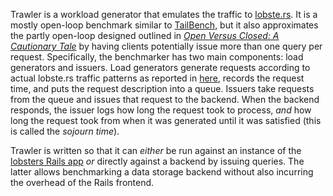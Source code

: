Trawler is a workload generator that emulates the traffic to
[lobste.rs](https://lobste.rs). It is a mostly open-loop benchmark
similar to
[TailBench](https://people.csail.mit.edu/sanchez/papers/2016.tailbench.iiswc.pdf),
but it also approximates the partly open-loop designed outlined in
[*Open Versus Closed: A Cautionary
Tale*](https://www.usenix.org/legacy/event/nsdi06/tech/full_papers/schroeder/schroeder.pdf)
by having clients potentially issue more than one query per request.
Specifically, the benchmarker has two main components: load generators
and issuers. Load generators generate requests according to actual
lobste.rs traffic patterns as reported in
[here](https://lobste.rs/s/cqnzl5/), records the request time, and puts
the request description into a queue. Issuers take requests from the
queue and issues that request to the backend. When the backend responds,
the issuer logs how long the request took to process, *and* how long the
request took from when it was generated until it was satisfied (this is
called the *sojourn time*).

Trawler is written so that it can *either* be run against an instance of
the [lobsters Rails app](https://github.com/lobsters/lobsters) *or*
directly against a backend by issuing queries. The latter allows
benchmarking a data storage backend without also incurring the overhead
of the Rails frontend.
